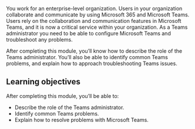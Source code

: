 You work for an enterprise-level organization. Users in your organization collaborate and communicate by using Microsoft 365 and Microsoft Teams. Users rely on the collaboration and communication features in Microsoft Teams, and it is now a critical service within your organization. As a Teams administrator you need to be able to configure Microsoft Teams and troubleshoot any problems. 

After completing this module, you’ll know how to describe the role of the Teams administrator. You’ll also be able to identify common Teams problems, and explain how to approach troubleshooting Teams issues.

## Learning objectives

After completing this module, you’ll be able to:

- Describe the role of the Teams administrator. 
- Identify common Teams problems. 
- Explain how to resolve problems with Microsoft Teams.
